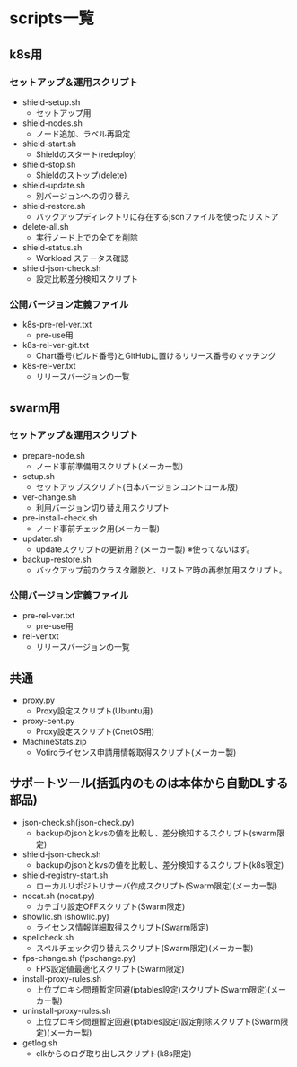 # scripts一覧

## k8s用
### セットアップ＆運用スクリプト
* shield-setup.sh
	* セットアップ用
* shield-nodes.sh
	* ノード追加、ラベル再設定
* shield-start.sh
	* Shieldのスタート(redeploy)
* shield-stop.sh
	* Shieldのストップ(delete)
* shield-update.sh
	* 別バージョンへの切り替え
* shield-restore.sh
	* バックアップディレクトリに存在するjsonファイルを使ったリストア
* delete-all.sh
	* 実行ノード上での全てを削除
* shield-status.sh
    * Workload ステータス確認
* shield-json-check.sh
	* 設定比較差分検知スクリプト

### 公開バージョン定義ファイル
* k8s-pre-rel-ver.txt
	* pre-use用
* k8s-rel-ver-git.txt
	* Chart番号(ビルド番号)とGitHubに置けるリリース番号のマッチング
* k8s-rel-ver.txt
	* リリースバージョンの一覧

## swarm用
### セットアップ＆運用スクリプト
* prepare-node.sh
	* ノード事前準備用スクリプト(メーカー製)
* setup.sh
	* セットアップスクリプト(日本バージョンコントロール版)
* ver-change.sh
	* 利用バージョン切り替え用スクリプト
* pre-install-check.sh
	* ノード事前チェック用(メーカー製)
* updater.sh
	* updateスクリプトの更新用？(メーカー製) ※使ってないはず。
* backup-restore.sh
    * バックアップ前のクラスタ離脱と、リストア時の再参加用スクリプト。
    
### 公開バージョン定義ファイル
* pre-rel-ver.txt
	* pre-use用
* rel-ver.txt
	* リリースバージョンの一覧

## 共通
* proxy.py
	* Proxy設定スクリプト(Ubuntu用)
* proxy-cent.py
	* Proxy設定スクリプト(CnetOS用)
* MachineStats.zip
	* Votiroライセンス申請用情報取得スクリプト(メーカー製)

## サポートツール(括弧内のものは本体から自動DLする部品)
* json-check.sh(json-check.py)
	* backupのjsonとkvsの値を比較し、差分検知するスクリプト(swarm限定)
* shield-json-check.sh
	* backupのjsonとkvsの値を比較し、差分検知するスクリプト(k8s限定)
* shield-registry-start.sh
	* ローカルリポジトリサーバ作成スクリプト(Swarm限定)(メーカー製)
* nocat.sh (nocat.py)
	* カテゴリ設定OFFスクリプト(Swarm限定)
* showlic.sh (showlic.py)
	* ライセンス情報詳細取得スクリプト(Swarm限定)
* spellcheck.sh
	* スペルチェック切り替えスクリプト(Swarm限定)(メーカー製)
* fps-change.sh (fpschange.py)
	* FPS設定値最適化スクリプト(Swarm限定)
* install-proxy-rules.sh
	* 上位プロキシ問題暫定回避(iptables設定)スクリプト(Swarm限定)(メーカー製)
* uninstall-proxy-rules.sh
	* 上位プロキシ問題暫定回避(iptables設定)設定削除スクリプト(Swarm限定)(メーカー製)
* getlog.sh
    * elkからのログ取り出しスクリプト(k8s限定)

